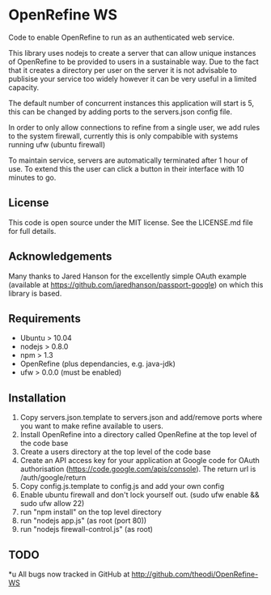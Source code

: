OpenRefine WS
=============

Code to enable OpenRefine to run as an authenticated web service. 

This library uses nodejs to create a server that can allow unique instances of OpenRefine to be provided to users in a sustainable way. Due to the fact that it creates a directory per user on the server it is not advisable to publisise your service too widely however it can be very useful in a limited capacity. 

The default number of concurrent instances this application will start is 5, this can be changed by adding ports to the servers.json config file. 

In order to only allow connections to refine from a single user, we add rules to the system firewall, currently this is only compabible with systems running ufw (ubuntu firewall)

To maintain service, servers are automatically terminated after 1 hour of use. To extend this the user can click a button in their interface with 10 minutes to go. 

License
-------

This code is open source under the MIT license. See the LICENSE.md file for full details.

Acknowledgements
----------------

Many thanks to Jared Hanson for the excellently simple OAuth example (available at https://github.com/jaredhanson/passport-google) on which this library is based. 

Requirements
------------

* Ubuntu > 10.04
* nodejs > 0.8.0
* npm > 1.3 
* OpenRefine (plus dependancies, e.g. java-jdk)
* ufw > 0.0.0 (must be enabled)


Installation
------------
1. Copy servers.json.template to servers.json and add/remove ports where you want to make refine available to users.
2. Install OpenRefine into a directory called OpenRefine at the top level of the code base
3. Create a users directory at the top level of the code base
4. Create an API access key for your application at Google code for OAuth authorisation (https://code.google.com/apis/console). The return url is /auth/google/return
5. Copy config.js.template to config.js and add your own config
6. Enable ubuntu firewall and don't lock yourself out. (sudo ufw enable && sudo ufw allow 22)
7. run "npm install" on the top level directory
8. run "nodejs app.js" (as root (port 80))
9. run "nodejs firewall-control.js" (as root)


TODO
----
*u All bugs now tracked in GitHub at http://github.com/theodi/OpenRefine-WS
